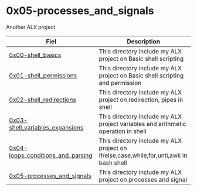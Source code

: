 # 0x05-processes_and_signals
Another ALX project

Fiel | Description
 ------------ | ------------- 
[0x00-shell_basics](https://github.com/Titre123/alx-system_engineering-devops/tree/master/0x00-shell_basics) | This directory include my ALX project on Basic shell scripting
[0x01-shell_permissions](https://github.com/Titre123/alx-system_engineering-devops/tree/master/0x01-shell_permissions) | This directory include my ALX project on Basic shell scripting and permission 
[0x02-shell_redirections](https://github.com/Titre123/alx-system_engineering-devops/tree/master/0x02-shell_redirections) | This directory include my ALX project on redirection, pipes in shell
[0x03-shell_variables_expansions](https://github.com/Titre123/alx-system_engineering-devops/tree/master/0x03-shell_variables_expansions) | This directory include my ALX project variables and arithmetic operation in shell
[0x04-loops_conditions_and_parsing](https://github.com/Titre123/alx-system_engineering-devops/tree/master/0x04-loops_conditions_and_parsing) | This directory include my ALX project on if/else,case,while,for,unti,awk in bash shell
[0x05-processes_and_signals](https://github.com/Titre123/alx-system_engineering-devops/tree/master/0x05-processes_and_signals) | This directory include my ALX project on processes and signal
